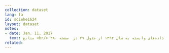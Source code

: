 ```yaml
---
collection: dataset
lang: fa
id: sciehe1624
layout: dataset
notes: 
- date: Jan. 11, 2017
  text: منابع <br/> داده‌های وابسته به سال‌ ۱۳۹۲ از جدول ۴۷ در  صفحه ۳۸۰، <a href='http&#58;//www.amar.org.ir/Portals/0/Files/fulltext/1392/n_ank_92.pdf'> نتایج آمارگیری نیروی کار در سال ۱۳۹۲ </a> استخراج شده است. <br /> داده‌های وابسته به سال‌ ۱۳۹۳ از جدول ۴۷ در صفحه ۳۸۰،<a href='http&#58;//www.amar.org.ir/Portals/0/Files/fulltext/1393/n_ank_93.pdf'> نتایج آمارگیری نیروی کار در سال ۱۳۹۳ </a> استخراج شده است.  
related:
---
```

